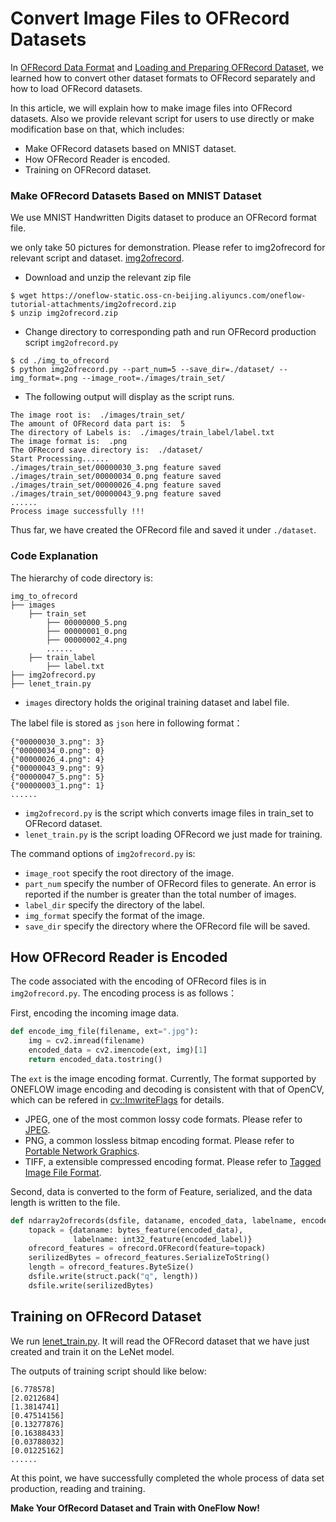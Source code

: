 # Convert Image Files to OFRecord Datasets

In  [OFRecord Data Format](./ofrecord.md) and  [Loading and Preparing OFRecord Dataset](./how_to_make_ofdataset.md), we learned how to convert other dataset formats to OFRecord separately and how to load OFRecord datasets.

In this article, we will explain how to make image files into OFRecord datasets. Also we provide relevant script for users to use directly or make modification base on that, which includes:

- Make OFRecord datasets based on MNIST dataset.
- How OFRecord Reader is encoded.
- Training on OFRecord dataset.

### Make OFRecord Datasets Based on MNIST Dataset

We use MNIST Handwritten Digits dataset to produce an OFRecord format file.

we only take 50 pictures for demonstration. Please refer to img2ofrecord for relevant script and dataset. [img2ofrecord](https://oneflow-static.oss-cn-beijing.aliyuncs.com/oneflow-tutorial-attachments/img2ofrecord.zip).

- Download and unzip the relevant zip file

```shell
$ wget https://oneflow-static.oss-cn-beijing.aliyuncs.com/oneflow-tutorial-attachments/img2ofrecord.zip
$ unzip img2ofrecord.zip
```

- Change directory to corresponding path and run OFRecord production script `img2ofrecord.py`

```shell
$ cd ./img_to_ofrecord
$ python img2ofrecord.py --part_num=5 --save_dir=./dataset/ --img_format=.png --image_root=./images/train_set/
```

- The following output will display as the script runs.

```shell
The image root is:  ./images/train_set/
The amount of OFRecord data part is:  5
The directory of Labels is:  ./images/train_label/label.txt
The image format is:  .png
The OFRecord save directory is:  ./dataset/
Start Processing......
./images/train_set/00000030_3.png feature saved
./images/train_set/00000034_0.png feature saved
./images/train_set/00000026_4.png feature saved
./images/train_set/00000043_9.png feature saved
......
Process image successfully !!!
```

Thus far, we have created the OFRecord file and saved it under `./dataset`.

### Code Explanation

The hierarchy of code directory is:

```
img_to_ofrecord
├── images
	├── train_set
		├── 00000000_5.png
		├── 00000001_0.png
		├── 00000002_4.png
		......
	├── train_label
		├── label.txt
├── img2ofrecord.py
├── lenet_train.py
```

- `images` directory holds the original training dataset and label file.

The label file is stored as `json` here in following format：

```shell
{"00000030_3.png": 3}
{"00000034_0.png": 0}
{"00000026_4.png": 4}
{"00000043_9.png": 9}
{"00000047_5.png": 5}
{"00000003_1.png": 1}
......
```

- `img2ofrecord.py`  is the script which converts image files in train_set to OFRecord dataset.
- `lenet_train.py` is the script loading OFRecord we just made for training.

The command options of `img2ofrecord.py` is:
- `image_root` specify the root directory of the image.
- `part_num` specify the number of OFRecord files to generate. An error is reported if the number is greater than the total number of images.
- `label_dir` specify the directory of the label.
- `img_format` specify the format of the image.
- `save_dir` specify the directory where the OFRecord file will be saved.

## How OFRecord Reader is Encoded

The code associated with the encoding of OFRecord files is in `img2ofrecord.py`. The encoding process is as follows：

First, encoding the incoming image data.

```python
def encode_img_file(filename, ext=".jpg"):
    img = cv2.imread(filename)
    encoded_data = cv2.imencode(ext, img)[1]
    return encoded_data.tostring()
```

The `ext` is the image encoding format. Currently, The format supported by ONEFLOW image encoding and decoding is consistent with that of OpenCV, which can be refered in [cv::ImwriteFlags](https://docs.opencv.org/3.4/d4/da8/group__imgcodecs.html#ga292d81be8d76901bff7988d18d2b42ac) for details.

- JPEG, one of the most common lossy code formats. Please refer to  [JPEG](http://www.wikiwand.com/en/JPEG).
- PNG, a common lossless bitmap encoding format. Please refer to [Portable Network Graphics](http://www.wikiwand.com/en/Portable_Network_Graphics).
- TIFF, a extensible compressed encoding format. Please refer to [Tagged Image File Format](http://www.wikiwand.com/en/TIFF).

Second, data is converted to the form of Feature, serialized, and the data length is written to the file.
```python
def ndarray2ofrecords(dsfile, dataname, encoded_data, labelname, encoded_label):
    topack = {dataname: bytes_feature(encoded_data),
              labelname: int32_feature(encoded_label)}
    ofrecord_features = ofrecord.OFRecord(feature=topack)
    serilizedBytes = ofrecord_features.SerializeToString()
    length = ofrecord_features.ByteSize()
    dsfile.write(struct.pack("q", length))
    dsfile.write(serilizedBytes)
```

## Training on OFRecord Dataset

We run [lenet_train.py](../code/extended_topics/img_to_ofrecord/lenet_train.py). It will read the OFRecord dataset that we have just created and train it on the LeNet model.


The outputs of training script should like below:

```
[6.778578]
[2.0212684]
[1.3814741]
[0.47514156]
[0.13277876]
[0.16388433]
[0.03788032]
[0.01225162]
......
```

At this point, we have successfully completed the whole process of data set production, reading and training.

**Make Your OfRecord Dataset and Train with OneFlow Now!** 

